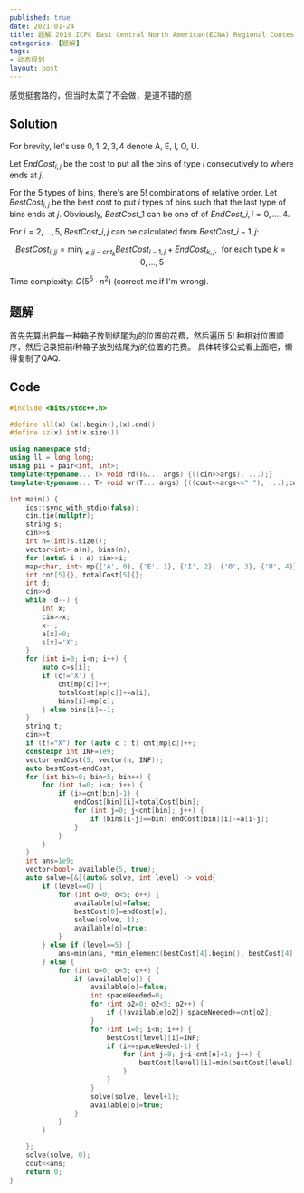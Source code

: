 ```yaml
---
published: true
date: 2021-01-24
title: 题解 2019 ICPC East Central North American(ECNA) Regional Contest K - Where Have You Bin
categories: [题解]
tags: 
- 动态规划
layout: post
---
```


感觉挺套路的，但当时太菜了不会做，是道不错的题

<!--more-->
## Solution

For brevity, let's use $0,1,2,3,4$ denote A, E, I, O, U.

Let $\textit {EndCost}_{i, j}$ be the cost to put all the bins of type $i$ consecutively to where ends at $j$.

For the 5 types of bins, there's are $5!$ combinations of relative order. Let $\textit {BestCost}_{i, j}$  be the best cost to put $i$ types of bins such that the last type of bins ends at $j$. Obviously, $\textit{BestCost}\_{1}$ can be one of of $\textit{EndCost}\_i, i=0,\dots,4$. 

For $i=2,\dots, 5$, $\textit{BestCost}\_{i, j}$ can be calculated from $\textit{BestCost}\_{i-1, j}$:

$$\textit{BestCost} _{i,jj}=\min _{j\le jj-cnt_k}\textit{BestCost} _{i-1, j}+\textit{EndCost} _{k, j},~~\text{for each type } k=0,\dots,5$$


Time complexity: $O(5^5\cdot n^2)$ (correct me if I'm wrong).

## 题解

首先先算出把每一种箱子放到结尾为$j$的位置的花费，然后遍历 $5!$ 种相对位置顺序，然后记录把前$i$种箱子放到结尾为$j$的位置的花费。 具体转移公式看上面吧，懒得复制了QAQ.

## Code

```cpp
#include <bits/stdc++.h>

#define all(x) (x).begin(),(x).end()
#define sz(x) int(x.size())

using namespace std;
using ll = long long;
using pii = pair<int, int>;
template<typename... T> void rd(T&... args) {((cin>>args), ...);}
template<typename... T> void wr(T... args) {((cout<<args<<" "), ...);cout<<endl;}

int main() {
    ios::sync_with_stdio(false);
    cin.tie(nullptr);
    string s;
    cin>>s;
    int n=(int)s.size();
    vector<int> a(n), bins(n);
    for (auto& i : a) cin>>i;
    map<char, int> mp{{'A', 0}, {'E', 1}, {'I', 2}, {'O', 3}, {'U', 4}};
    int cnt[5]{}, totalCost[5]{};
    int d;
    cin>>d;
    while (d--) {
        int x;
        cin>>x;
        x--;
        a[x]=0;
        s[x]='X';
    }
    for (int i=0; i<n; i++) {
        auto c=s[i];
        if (c!='X') {
            cnt[mp[c]]++;
            totalCost[mp[c]]+=a[i];
            bins[i]=mp[c];
        } else bins[i]=-1;
    }
    string t;
    cin>>t;
    if (t!="X") for (auto c : t) cnt[mp[c]]++;
    constexpr int INF=1e9;
    vector endCost(5, vector(n, INF));
    auto bestCost=endCost;
    for (int bin=0; bin<5; bin++) {
        for (int i=0; i<n; i++) {
            if (i>=cnt[bin]-1) {
                endCost[bin][i]=totalCost[bin];
                for (int j=0; j<cnt[bin]; j++) {
                    if (bins[i-j]==bin) endCost[bin][i]-=a[i-j];
                }
            }
        }
    }
    int ans=1e9;
    vector<bool> available(5, true);
    auto solve=[&](auto& solve, int level) -> void{
        if (level==0) {
            for (int o=0; o<5; o++) {
                available[o]=false;
                bestCost[0]=endCost[o];
                solve(solve, 1);
                available[o]=true;
            }
        } else if (level==5) {
            ans=min(ans, *min_element(bestCost[4].begin(), bestCost[4].end()));
        } else {
            for (int o=0; o<5; o++) {
                if (available[o]) {
                    available[o]=false;
                    int spaceNeeded=0;
                    for (int o2=0; o2<5; o2++) {
                        if (!available[o2]) spaceNeeded+=cnt[o2];
                    }
                    for (int i=0; i<n; i++) {
                        bestCost[level][i]=INF;
                        if (i>=spaceNeeded-1) {
                            for (int j=0; j<i-cnt[o]+1; j++) {
                                bestCost[level][i]=min(bestCost[level][i], bestCost[level-1][j]+endCost[o][i]);
                            }
                        }
                    }
                    solve(solve, level+1);
                    available[o]=true;
                }
            }
        }

    };
    solve(solve, 0);
    cout<<ans;
    return 0;
}
```
